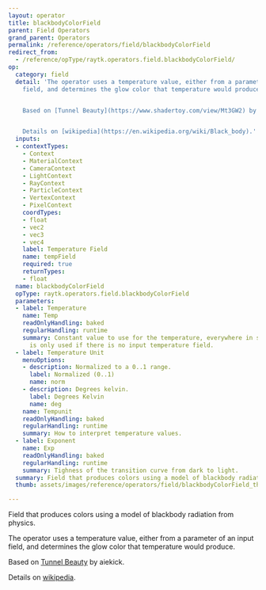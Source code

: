 ```yaml
---
layout: operator
title: blackbodyColorField
parent: Field Operators
grand_parent: Operators
permalink: /reference/operators/field/blackbodyColorField
redirect_from:
  - /reference/opType/raytk.operators.field.blackbodyColorField/
op:
  category: field
  detail: 'The operator uses a temperature value, either from a parameter of an input
    field, and determines the glow color that temperature would produce.


    Based on [Tunnel Beauty](https://www.shadertoy.com/view/Mt3GW2) by aiekick.


    Details on [wikipedia](https://en.wikipedia.org/wiki/Black_body).'
  inputs:
  - contextTypes:
    - Context
    - MaterialContext
    - CameraContext
    - LightContext
    - RayContext
    - ParticleContext
    - VertexContext
    - PixelContext
    coordTypes:
    - float
    - vec2
    - vec3
    - vec4
    label: Temperature Field
    name: tempField
    required: true
    returnTypes:
    - float
  name: blackbodyColorField
  opType: raytk.operators.field.blackbodyColorField
  parameters:
  - label: Temperature
    name: Temp
    readOnlyHandling: baked
    regularHandling: runtime
    summary: Constant value to use for the temperature, everywhere in space. This
      is only used if there is no input temperature field.
  - label: Temperature Unit
    menuOptions:
    - description: Normalized to a 0..1 range.
      label: Normalized (0..1)
      name: norm
    - description: Degrees kelvin.
      label: Degrees Kelvin
      name: deg
    name: Tempunit
    readOnlyHandling: baked
    regularHandling: runtime
    summary: How to interpret temperature values.
  - label: Exponent
    name: Exp
    readOnlyHandling: baked
    regularHandling: runtime
    summary: Tighness of the transition curve from dark to light.
  summary: Field that produces colors using a model of blackbody radiation from physics.
  thumb: assets/images/reference/operators/field/blackbodyColorField_thumb.png

---
```



Field that produces colors using a model of blackbody radiation from physics.

The operator uses a temperature value, either from a parameter of an input field, and determines the glow color that temperature would produce.

Based on [Tunnel Beauty](https://www.shadertoy.com/view/Mt3GW2) by aiekick.

Details on [wikipedia](https://en.wikipedia.org/wiki/Black_body).
